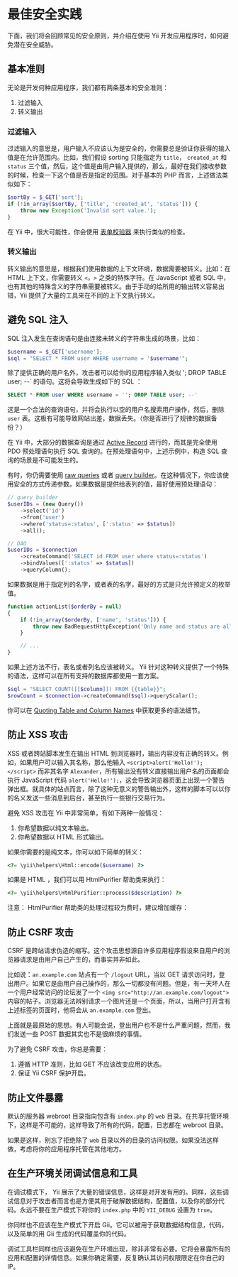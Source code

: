 # 最佳安全实践

下面，我们将会回顾常见的安全原则，并介绍在使用 Yii 开发应用程序时，如何避免潜在安全威胁。

## 基本准则

无论是开发何种应用程序，我们都有两条基本的安全准则：

1. 过滤输入
2. 转义输出

### 过滤输入

过滤输入的意思是，用户输入不应该认为是安全的，你需要总是验证你获得的输入值是在允许范围内。比如，我们假设 sorting 只能指定为 `title`， `created_at` 和 `status` 三个值，然后，这个值是由用户输入提供的，那么，最好在我们接收参数的时候，检查一下这个值是否是指定的范围。对于基本的 PHP 而言，上述做法类似如下：

```php
$sortBy = $_GET['sort'];
if (!in_array($sortBy, ['title', 'created_at', 'status'])) {
    throw new Exception('Invalid sort value.');
}
```

在 Yii 中，很大可能性，你会使用 [表单校验器](input-validation.md) 来执行类似的检查。

### 转义输出

转义输出的意思是，根据我们使用数据的上下文环境，数据需要被转义。比如：在 HTML 上下文，你需要转义 `<`，`>` 之类的特殊字符。在 JavaScript 或者 SQL 中，也有其他的特殊含义的字符串需要被转义。由于手动的给所用的输出转义容易出错，Yii 提供了大量的工具来在不同的上下文执行转义。

## 避免 SQL 注入

SQL 注入发生在查询语句是由连接未转义的字符串生成的场景，比如：

```php
$username = $_GET['username'];
$sql = "SELECT * FROM user WHERE username = '$username'";
```

除了提供正确的用户名外，攻击者可以给你的应用程序输入类似 '; DROP TABLE user; --` 的语句。这将会导致生成如下的 SQL ：

```sql
SELECT * FROM user WHERE username = ''; DROP TABLE user; --'
```

这是一个合法的查询语句，并将会执行以空的用户名搜索用户操作，然后，删除 `user` 表。这极有可能导致网站出差，数据丢失。（你是否进行了规律的数据备份？）

在 Yii 中，大部分的数据查询是通过 [Active Record](db-active-record.md) 进行的，而其是完全使用 PDO 预处理语句执行 SQL 查询的。在预处理语句中，上述示例中，构造 SQL 查询的场景是不可能发生的。

有时，你仍需要使用 [raw queries](db-dao.md) 或者 [query builder](db-query-builder.md)。在这种情况下，你应该使用安全的方式传递参数。如果数据是提供给表列的值，最好使用预处理语句：

```php
// query builder
$userIDs = (new Query())
    ->select('id')
    ->from('user')
    ->where('status=:status', [':status' => $status])
    ->all();

// DAO
$userIDs = $connection
    ->createCommand('SELECT id FROM user where status=:status')
    ->bindValues([':status' => $status])
    ->queryColumn();
```

如果数据是用于指定列的名字，或者表的名字，最好的方式是只允许预定义的枚举值。

```php
function actionList($orderBy = null)
{
    if (!in_array($orderBy, ['name', 'status'])) {
        throw new BadRequestHttpException('Only name and status are allowed to order by.')
    }

    // ...
}
```

如果上述方法不行，表名或者列名应该被转义。 Yii 针对这种转义提供了一个特殊的语法，这样可以在所有支持的数据库都使用一套方案。

```php
$sql = "SELECT COUNT([[$column]]) FROM {{table}}";
$rowCount = $connection->createCommand($sql)->queryScalar();
```

你可以在 [Quoting Table and Column Names](db-dao.md#quoting-table-and-column-names) 中获取更多的语法细节。

## 防止 XSS 攻击

XSS 或者跨站脚本发生在输出 HTML 到浏览器时，输出内容没有正确的转义。例如，如果用户可以输入其名称，那么他输入 `<script>alert('Hello!');</script>` 而非其名字 `Alexander`，所有输出没有转义直接输出用户名的页面都会执行 JavaScript 代码 `alert('Hello!');`，这会导致浏览器页面上出现一个警告弹出框。就具体的站点而言，除了这种无意义的警告输出外，这样的脚本可以以你的名义发送一些消息到后台，甚至执行一些银行交易行为。

避免 XSS 攻击在 Yii 中非常简单，有如下两种一般情况：

1. 你希望数据以纯文本输出。
2. 你希望数据以 HTML 形式输出。

如果你需要的是纯文本，你可以如下简单的转义：

```php
<?= \yii\helpers\Html::encode($username) ?>
```

如果是 HTML ，我们可以用 HtmlPurifier 帮助类来执行：

```php
<?= \yii\helpers\HtmlPurifier::process($description) ?>
```

注意： HtmlPurifier 帮助类的处理过程较为费时，建议增加缓存：

## 防止 CSRF 攻击

CSRF 是跨站请求伪造的缩写。这个攻击思想源自许多应用程序假设来自用户的浏览器请求是由用户自己产生的，而事实并非如此。

比如说：`an.example.com` 站点有一个 `/logout` URL，当以 GET 请求访问时，登出用户。如果它是由用户自己操作的，那么一切都没有问题。但是，有一天坏人在一个用户经常访问的论坛发了一个 `<img src="http://an.example.com/logout">` 内容的帖子。浏览器无法辨别请求一个图片还是一个页面，所以，当用户打开含有上述标签的页面时，他将会从 `an.example.com` 登出。

上面就是最原始的思想。有人可能会说，登出用户也不是什么严重问题，然而，我们发送一些 POST 数据其实也不是很麻烦的事情。

为了避免 CSRF 攻击，你总是需要：

1. 遵循 HTTP 准则，比如 GET 不应该改变应用的状态。
2. 保证 Yii CSRF 保护开启。

## 防止文件暴露

默认的服务器 webroot 目录指向包含有 `index.php` 的 `web` 目录。在共享托管环境下，这样是不可能的，这样导致了所有的代码，配置，日志都在 webroot 目录。

如果是这样，别忘了拒绝除了 `web` 目录以外的目录的访问权限。如果没法这样做，考虑将你的应用程序托管在其他地方。

## 在生产环境关闭调试信息和工具

在调试模式下， Yii 展示了大量的错误信息，这样是对开发有用的。同样，这些调试信息对于攻击者而言也是方便其用于破解数据结构，配置值，以及你的部分代码。永远不要在生产模式下将你的 `index.php` 中的 `YII_DEBUG` 设置为 `true`。

你同样也不应该在生产模式下开启 Gii。它可以被用于获取数据结构信息，代码，以及简单的用 Gii 生成的代码覆盖你的代码。

调试工具栏同样也应该避免在生产环境出现，除非非常有必要。它将会暴露所有的应用和配置的详情信息。如果你确定需要，反复确认其访问权限限定在你自己的 IP。